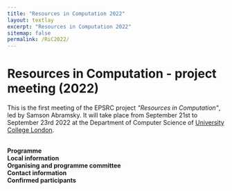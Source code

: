 ```yaml
---
title: "Resources in Computation 2022"
layout: textlay
excerpt: "Resources in Computation 2022"
sitemap: false
permalink: /RiC2022/
---
```


# Resources in Computation - project meeting (2022)

This is the first meeting of the EPSRC project _"Resources in Computation"_, led by Samson Abramsky. It will take place from September 21st to September 23rd 2022 at the Department of Computer Science of [University College London](https://www.ucl.ac.uk/).

<br>
<b>Programme</b>

<br>
<b>Local information</b>

<br>
<b>Organising and programme committee</b>

<br>
<b>Contact information</b>

<br>
<b>Confirmed participants</b>




<br>